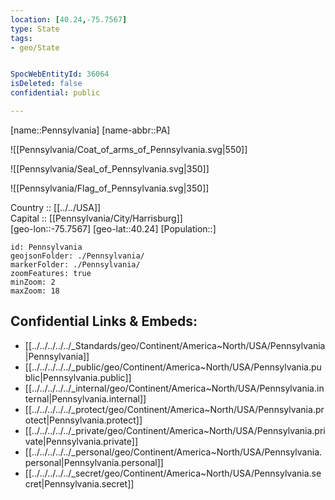 ```yaml
---
location: [40.24,-75.7567] 
type: State
tags:
- geo/State


SpocWebEntityId: 36064
isDeleted: false
confidential: public

---
```

[name::Pennsylvania] 
[name-abbr::PA] 

![[Pennsylvania/Coat_of_arms_of_Pennsylvania.svg|550]] 

![[Pennsylvania/Seal_of_Pennsylvania.svg|350]] 

![[Pennsylvania/Flag_of_Pennsylvania.svg|350]] 

Country :: [[../../USA]]  
Capital :: [[Pennsylvania/City/Harrisburg]]  
[geo-lon::-75.7567] 
[geo-lat::40.24] 
[Population::] 



```leaflet
id: Pennsylvania
geojsonFolder: ./Pennsylvania/
markerFolder: ./Pennsylvania/
zoomFeatures: true 
minZoom: 2 
maxZoom: 18
```


## Confidential Links & Embeds: 
- [[../../../../../_Standards/geo/Continent/America~North/USA/Pennsylvania|Pennsylvania]] 
- [[../../../../../_public/geo/Continent/America~North/USA/Pennsylvania.public|Pennsylvania.public]] 
- [[../../../../../_internal/geo/Continent/America~North/USA/Pennsylvania.internal|Pennsylvania.internal]] 
- [[../../../../../_protect/geo/Continent/America~North/USA/Pennsylvania.protect|Pennsylvania.protect]] 
- [[../../../../../_private/geo/Continent/America~North/USA/Pennsylvania.private|Pennsylvania.private]] 
- [[../../../../../_personal/geo/Continent/America~North/USA/Pennsylvania.personal|Pennsylvania.personal]] 
- [[../../../../../_secret/geo/Continent/America~North/USA/Pennsylvania.secret|Pennsylvania.secret]] 
